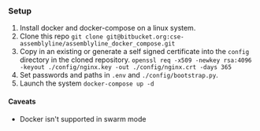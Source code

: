 



### Setup

1. Install docker and docker-compose on a linux system.
2. Clone this repo `git clone git@bitbucket.org:cse-assemblyline/assemblyline_docker_compose.git` 
3. Copy in an existing or generate a self signed certificate into the `config` directory in the cloned repository.
   `openssl req -x509 -newkey rsa:4096 -keyout ./config/nginx.key -out ./config/nginx.crt -days 365`
4. Set passwords and paths in `.env` and `./config/bootstrap.py`.
6. Launch the system `docker-compose up -d`

#### Caveats

- Docker isn't supported in swarm mode